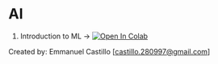 
# AI
1. Introduction to ML -> [![Open In Colab](https://colab.research.google.com/assets/colab-badge.svg)]([https://colab.research.google.com/github/ecastillot/EQViewer/blob/master/examples/1_shape.ipynb](https://github.com/ecastillot/AI_examples/blob/master/Introduction_to_ML_Basics.ipynb))

Created by: Emmanuel Castillo [castillo.280997@gmail.com]
